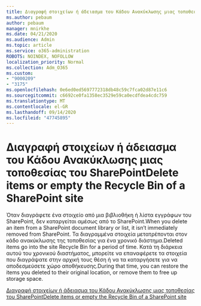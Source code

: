 ```yaml
---
title: Διαγραφή στοιχείων ή άδειασμα του Κάδου Ανακύκλωσης μιας τοποθεσίας του SharePoint
ms.author: pebaum
author: pebaum
manager: mnirkhe
ms.date: 04/21/2020
ms.audience: Admin
ms.topic: article
ms.service: o365-administration
ROBOTS: NOINDEX, NOFOLLOW
localization_priority: Normal
ms.collection: Adm_O365
ms.custom:
- "9000209"
- "3175"
ms.openlocfilehash: 0e6ed0ed5697772318db48c59c7fca02d87e11c6
ms.sourcegitcommit: c6692ce0fa1358ec3529e59ca0ecdfdea4cdc759
ms.translationtype: MT
ms.contentlocale: el-GR
ms.lasthandoff: 09/14/2020
ms.locfileid: "47745895"
---
```

# <a name="delete-items-or-empty-the-recycle-bin-of-a-sharepoint-site"></a><span data-ttu-id="92868-102">Διαγραφή στοιχείων ή άδειασμα του Κάδου Ανακύκλωσης μιας τοποθεσίας του SharePoint</span><span class="sxs-lookup"><span data-stu-id="92868-102">Delete items or empty the Recycle Bin of a SharePoint site</span></span> 

<span data-ttu-id="92868-103">Όταν διαγράφετε ένα στοιχείο από μια βιβλιοθήκη ή λίστα εγγράφων του SharePoint, δεν καταργείται αμέσως από το SharePoint.</span><span class="sxs-lookup"><span data-stu-id="92868-103">When you delete an item from a SharePoint document library or list, it isn’t immediately removed from SharePoint.</span></span> <span data-ttu-id="92868-104">Τα διαγραμμένα στοιχεία μετατρέπονται στον κάδο ανακύκλωσης της τοποθεσίας για ένα χρονικό διάστημα.</span><span class="sxs-lookup"><span data-stu-id="92868-104">Deleted items go into the site Recycle Bin for a period of time.</span></span> <span data-ttu-id="92868-105">Κατά τη διάρκεια αυτού του χρονικού διαστήματος, μπορείτε να επαναφέρετε τα στοιχεία που διαγράψατε στην αρχική τους θέση ή να τα καταργήσετε για να αποδεσμεύσετε χώρο αποθήκευσης.</span><span class="sxs-lookup"><span data-stu-id="92868-105">During that time, you can restore the items you deleted to their original location, or remove them to free up storage space.</span></span>

[<span data-ttu-id="92868-106">Διαγραφή στοιχείων ή άδειασμα του Κάδου Ανακύκλωσης μιας τοποθεσίας του SharePoint</span><span class="sxs-lookup"><span data-stu-id="92868-106">Delete items or empty the Recycle Bin of a SharePoint site</span></span>](https://support.office.com/article/2e713599-d13e-40d6-96dc-66f0a366f74e)